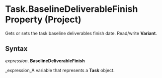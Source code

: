 
# Task.BaselineDeliverableFinish Property (Project)

Gets or sets the task baseline deliverables finish date. Read/write  **Variant**.


## Syntax

 _expression_. **BaselineDeliverableFinish**

 _expression_A variable that represents a  **Task** object.

